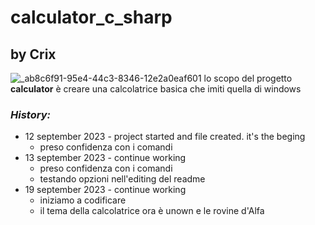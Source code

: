 # calculator_c_sharp
## by Crix
![_ab8c6f91-95e4-44c3-8346-12e2a0eaf601](https://github.com/Cristian-2679/calculator_c_sharp/assets/128701111/fed4eb86-972b-4072-8422-8e64003f51ef)
lo scopo del progetto **calculator** è creare una calcolatrice basica che imiti quella di windows    
    
### _History:_    
- 12 september 2023 - project started and file created. it's the beging
  - preso confidenza con i comandi
- 13 september 2023 - continue working
  - preso confidenza con i comandi
  - testando opzioni nell'editing del readme
- 19 september 2023 - continue working
  - iniziamo a codificare
  - il tema della calcolatrice ora è unown e le rovine d'Alfa
